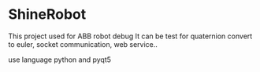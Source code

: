 # ShineRobot

This project used for ABB robot debug 
It can be test for quaternion convert to euler, socket communication, web service..

use language python and pyqt5
